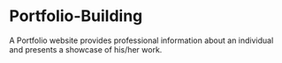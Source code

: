 # Portfolio-Building
A Portfolio website provides professional information about an individual and presents a showcase of his/her work.
